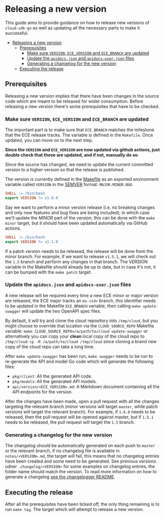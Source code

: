 # Releasing a new version

This guide aims to provide guidance on how to release new versions of `cloud-sdk-go` as well as updating all the necessary parts to make it successful.

- [Releasing a new version](#releasing-a-new-version)
  - [Prerequisites](#prerequisites)
    - [Make sure `VERSION`, `ECE_VERSION` and `ECE_BRANCH` are updated](#make-sure-version-ece_version-and-ece_branch-are-updated)
    - [Update the `apidocs.json` and `apidocs-user.json` files](#update-the-apidocsjson-and-apidocs-userjson-files)
    - [Generating a changelog for the new version](#generating-a-changelog-for-the-new-version)
  - [Executing the release](#executing-the-release)

## Prerequisites

Releasing a new version implies that there have been changes in the source code which are meant to be released for wider consumption. Before releasing a new version there's some prerequisites that have to be checked.

### Make sure `VERSION`, `ECE_VERSION` and `ECE_BRANCH` are updated

The important part is to make sure that `ECE_BRANCH` matches the milestone that the ECE release tracks. The variable is defined in the `Makefile`. Once updated, you can move on to the next step.

**Since the `VERSION` and `ECE_VERSION`  are now updated via github actions, just double check that these are updated, and if not, manually do so**.

Since the source has changed, we need to update the current committed version to a higher version so that the release is published.

The version is currently defined in the [Makefile](./Makefile) as an exported environment variable called `VERSION` in the [SEMVER](https://semver.org) format: `MAJOR.MINOR.BUG`

```Makefile
SHELL := /bin/bash
export VERSION ?= v1.0.0
```

Say we want to perform a minor version release (i.e. no breaking changes and only new features and bug fixes are being included); in which case we'll update the _MINOR_ part of the version, this can be done with the `make minor` target, but it should have been updated automatically via GitHub actions.

```Makefile
SHELL := /bin/bash
export VERSION ?= v1.1.0
```

If a patch version needs to be released, the release will be done from the minor branch. For example, if we want to release `v1.5.1`, we will check out the `1.5` branch and perform any changes in that branch. The VERSION variable in the Makefile should already be up to date, but in case it's not, it can be bumped with the `make patch` target.

### Update the `apidocs.json` and `apidocs-user.json` files

A new release will be required every time a new ECE minor or major version are released, the ECE major tracks an `ms-<id>` branch, this identifier needs to be updated in the Makefile `ECE_BRANCH` variable, then calling `make update-swagger` will update the two OpenAPI spec files.

By default, it will try and clone the cloud repository into `/tmp/cloud`, but you might choose to override that location via the `CLOUD_SOURCE_REPO` Makefile variable: `make CLOUD_SOURCE_REPO=/a/path/to/cloud update-swagger` or alternatively you can copy your **clean** local copy of the cloud repo to `/tmp/cloud`: `cp -R /a/path/to/cloud /tmp/cloud` since cloning a brand new copy of the cloud repo can take a long time.

After `make update-swagger` has been run, `make swagger` needs to be run to re-generate the API and model Go code which will generate the following files:

* `pkg/client`: All the generated API code.
* `pkg/models`: All the generated API models.
* `api/version/<ECE_VERSION>.md`: A Markdown document containing all the API endpoints for the version.

After the changes have been made, open a pull request with all the changes targeting the relevant branch (minor versions will target `master`, while patch versions will target the relevant branch). For example, if `1.6.0` needs to be released, then the pull request will be opened against master, but if `1.5.1` needs to be released, the pull request will target the `1.5` branch.

### Generating a changelog for the new version

The changelog should be automatically generated on each push to `master` or the relevant branch, if no changelog file is available in `notes/<VERSION>.md`, the target will fail, this means that no changelog entries have been created and some need to be generated. See previous versions udner `.changelog/<VERSION>` for some examples on changelog entries, the folder name should match the version. To read more information on how to generate a changelog [see the changelogger README](../cmd/changelogger/README.md).

## Executing the release

After all the prerequisites have been ticked off, the only thing remaining is to run `make tag`. The target which will attempt to release a new version.

